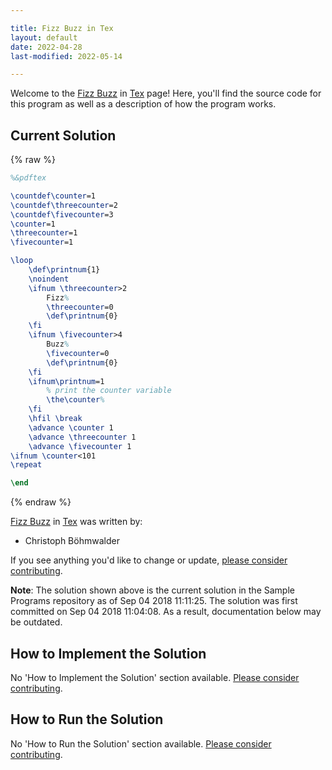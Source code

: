 ```yaml
---

title: Fizz Buzz in Tex
layout: default
date: 2022-04-28
last-modified: 2022-05-14

---
```


Welcome to the [Fizz Buzz](https://sampleprograms.io/projects/fizz-buzz) in [Tex](https://sampleprograms.io/languages/tex) page! Here, you'll find the source code for this program as well as a description of how the program works.

## Current Solution

{% raw %}

```tex
%&pdftex

\countdef\counter=1
\countdef\threecounter=2
\countdef\fivecounter=3
\counter=1
\threecounter=1
\fivecounter=1

\loop
    \def\printnum{1}
    \noindent
    \ifnum \threecounter>2
        Fizz%
        \threecounter=0
        \def\printnum{0}
    \fi
    \ifnum \fivecounter>4
        Buzz%
        \fivecounter=0
        \def\printnum{0}
    \fi
    \ifnum\printnum=1
        % print the counter variable
        \the\counter%
    \fi
    \hfil \break
    \advance \counter 1
    \advance \threecounter 1
    \advance \fivecounter 1
\ifnum \counter<101
\repeat

\end
```

{% endraw %}

[Fizz Buzz](https://sampleprograms.io/projects/fizz-buzz) in [Tex](https://sampleprograms.io/languages/tex) was written by:

- Christoph Böhmwalder

If you see anything you'd like to change or update, [please consider contributing](https://github.com/TheRenegadeCoder/sample-programs).

**Note**: The solution shown above is the current solution in the Sample Programs repository as of Sep 04 2018 11:11:25. The solution was first committed on Sep 04 2018 11:04:08. As a result, documentation below may be outdated.

## How to Implement the Solution

No 'How to Implement the Solution' section available. [Please consider contributing](https://github.com/TheRenegadeCoder/sample-programs-website).

## How to Run the Solution

No 'How to Run the Solution' section available. [Please consider contributing](https://github.com/TheRenegadeCoder/sample-programs-website).